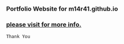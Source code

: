 ### Portfolio Website for m14r41.github.io

### [please visit for more info.](https://m14r41.github.io/)

```
Thank You 

```

